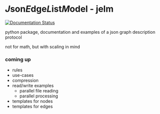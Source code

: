 # *J*son*E*dge*L*ist*M*odel - jelm

[![Documentation Status](https://readthedocs.org/projects/jelm/badge/?version=latest)](https://jelm.readthedocs.io/en/latest/?badge=latest)

python package, documentation and examples of a json graph description protocol

not for math, but with scaling in mind

### coming up
- rules
- use-cases
- compression
- read/write examples
  - parallel file reading
  - parallel processing
- templates for nodes
- templates for edges